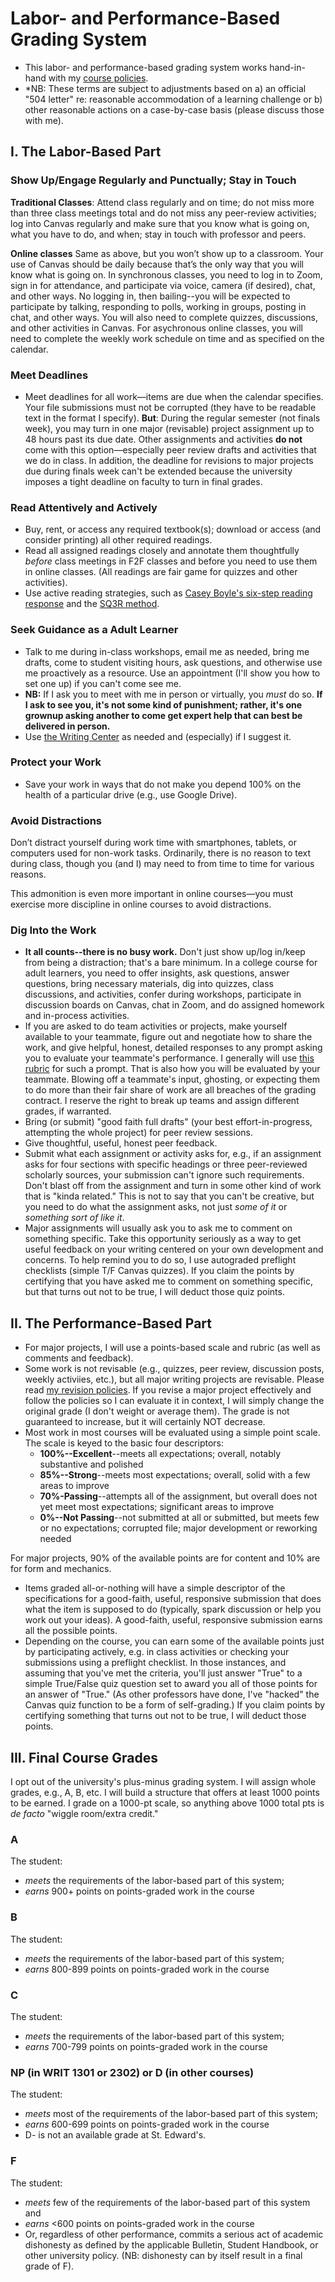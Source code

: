# Labor- and Performance-Based Grading System 
- This labor- and performance-based grading system works hand-in-hand with my [course policies](http://drewloewe.net/policies/).
- *NB: These terms are subject to adjustments based on a) an official "504 letter" re: reasonable accommodation of a learning challenge or b) other reasonable actions on a case-by-case basis (please discuss those with me).
## I. The Labor-Based Part
### Show Up/Engage Regularly and Punctually; Stay in Touch

**Traditional Classes**: Attend class regularly and on time; do not miss more than three class meetings total and do not miss any peer-review activities; log into Canvas regularly and make sure that you know what is going on, what you have to do, and when; stay in touch with professor and peers.

**Online classes** Same as above, but you won’t show up to a classroom. Your use of Canvas should be daily because that’s the only way that you will know what is going on. In synchronous classes, you need to log in to Zoom, sign in for attendance, and participate via voice, camera (if desired), chat, and other ways. No logging in, then bailing--you will be expected to participate by talking, responding to polls, working in groups, posting in chat, and other ways. You will also need to complete quizzes, discussions, and other activities in Canvas. For asychronous online classes, you will need to complete the weekly work schedule on time and as specified on the calendar.

### Meet Deadlines
- Meet deadlines for all work—items are due when the calendar specifies. Your file submissions must not be corrupted (they have to be readable text in the format I specify). **But**: During the regular semester (not finals week), you may turn in one major (revisable) project assignment up to 48 hours past its due date. Other assignments and activities **do not** come with this option—especially peer review drafts and activities that we do in class. In addition, the deadline for revisions to major projects due during finals week can't be extended because the university imposes a tight deadline on faculty to turn in final grades.

### Read Attentively and Actively
-	Buy, rent, or access any required textbook(s); download or access (and consider printing) all other required readings.
-	Read all assigned readings closely and annotate them thoughtfully *before* class meetings in F2F classes and before you need to use them in online classes. (All readings are fair game for quizzes and other activities).
-	Use active reading strategies, such as [Casey Boyle's six-step reading response](https://docs.google.com/document/d/1z1t_ft-HqFO9pK-LQtaASnyqmfh9kbnc6Mp2LzYKjNE/edit?usp=sharing) and the [SQ3R method](https://docs.google.com/document/d/1UQpnr27g58ABgOJXQzTny8AD4V2TZGYebM2tKUVjzaM/edit?usp=sharing). 
### Seek Guidance as a Adult Learner
-	Talk to me during in-class workshops, email me as needed, bring me drafts, come to student visiting hours, ask questions, and otherwise use me proactively as a resource. Use an appointment (I'll show you how to set one up) if you can't come see me.
- **NB:** If I ask you to meet with me in person or virtually, you *must* do so. **If I ask to see you, it's not some kind of punishment; rather, it's one grownup asking another to come get expert help that can best be delivered in person.**
- Use [the Writing Center](https://www.stedwards.edu/writing-center) as needed and (especially) if I suggest it.
### Protect your Work
- Save your work in ways that do not make you depend 100% on the health of a particular drive (e.g., use Google Drive).
### Avoid Distractions 
Don’t distract yourself during work time with smartphones, tablets, or computers used for non-work tasks. Ordinarily, there is no reason to text during class, though you (and I) may need to from time to time for various reasons. 

This admonition is even more important in online courses—you must exercise more discipline in online courses to avoid distractions. 

### Dig Into the Work

-	**It all counts--there is no busy work.** Don't just show up/log in/keep from being a distraction; that's a bare minimum. In a college course for adult learners, you need to offer insights, ask questions, answer questions, bring necessary materials, dig into quizzes, class discussions, and activities, confer during workshops, participate in discussion boards on Canvas, chat in Zoom, and do assigned homework and in-process activities. 
-	If you are asked to do team activities or projects, make yourself available to your teammate, figure out and negotiate how to share the work, and give helpful, honest, detailed responses to any prompt asking you to evaluate your teammate's performance. I generally will use [this rubric](https://docs.google.com/document/d/1aTyt2w4UrBqES1jrlHlnNmxtjDqTShSJMAqli1H6sps/edit?usp=sharing) for such a prompt. That is also how you will be evaluated by your teammate. Blowing off a teammate's input, ghosting, or expecting them to do more than their fair share of work are all breaches of the grading contract. I reserve the right to break up teams and assign different grades, if warranted. 
-	Bring (or submit) "good faith full drafts" (your best effort-in-progress, attempting the whole project) for peer review sessions. 
-	Give thoughtful, useful, honest peer feedback. 
-	Submit what each assignment or activity asks for, e.g., if an assignment asks for four sections with specific headings or three peer-reviewed scholarly sources, your submission can't ignore such requirements. Don't blast off from the assignment and turn in some other kind of work that is "kinda related." This is not to say that you can't be creative, but you need to do what the assignment asks, not just *some of it* or *something sort of like it*.
-	Major assignments will usually ask you to ask me to comment on something specific. Take this opportunity seriously as a way to get useful feedback on your writing centered on your own development and concerns. To help remind you to do so, I use autograded preflight checklists (simple T/F Canvas quizzes). If you claim the points by certifying that you have asked me to comment on something specific, but that turns out not to be true, I will deduct those quiz points.

## II. The Performance-Based Part

-  For major projects, I will use a points-based scale and rubric (as well as comments and feedback). 
- Some work is not revisable (e.g., quizzes, peer review, discussion posts, weekly activiies, etc.), but all major writing projects are revisable. Please read [my revision policies](http://drewloewe.net/policies/). If you revise a major project effectively and follow the policies so I can evaluate it in context, I will simply change the original grade (I don't weight or average them). The grade is not guaranteed to increase, but it will certainly NOT decrease.
- Most work in most courses will be evaluated using a simple point scale. The scale is keyed to the basic four descriptors:
  - **100%--Excellent**--meets all expectations; overall, notably substantive and polished 
  - **85%--Strong**--meets most expectations; overall, solid with a few areas to improve
  - **70%-Passing**--attempts all of the assignment, but overall does not yet meet most expectations; significant areas to improve
  - **0%--Not Passing**--not submitted at all or submitted, but meets few or no expectations; corrupted file; major development or reworking needed 

For major projects, 90% of the available points are for content and 10% are for form and mechanics.

-  Items graded all-or-nothing will have a simple descriptor of the specifications for a good-faith, useful, responsive submission that does what the item is supposed to do (typically, spark discussion or help you work out your ideas). A good-faith, useful, responsive submission earns all the possible points.
-  Depending on the course, you can earn some of the available points just by participating actively, e.g. in class activities or checking your submissions using a preflight checklist. In those instances, and assuming that you've met the criteria, you'll just answer "True" to a simple True/False quiz question set to award you all of those points for an answer of "True." (As other professors have done, I've "hacked" the Canvas quiz function to be a form of self-grading.) If you claim points by certifying something that turns out not to be true, I will deduct those points. 


## III. Final Course Grades

I opt out of the university's plus-minus grading system. I will assign whole grades, e.g., A, B, etc. I will build a structure that offers at least 1000 points to be earned. I grade on a 1000-pt scale, so anything above 1000 total pts is *de facto* "wiggle room/extra credit."

### A 
The student:
- _meets_ the requirements of the labor-based part of this system;
- _earns_ 900+ points on points-graded work in the course
###  B 
The student:
- _meets_ the requirements of the labor-based part of this system;
- _earns_ 800-899 points on points-graded work in the course
### C 
The student:
- _meets_ the requirements of the labor-based part of this system;
- _earns_ 700-799 points on points-graded work in the course
###  NP (in WRIT 1301 or 2302) or D (in other courses) 
The student:
- _meets_ most of the requirements of the labor-based part of this system;
- _earns_ 600-699 points on points-graded work in the course 
- D- is not an available grade at St. Edward's.
### F
The student:
- _meets_ few of the requirements of the labor-based part of this system and
- _earns_ <600 points on points-graded work in the course 
- Or, regardless of other performance, commits a serious act of academic dishonesty as defined by the applicable Bulletin, Student Handbook, or other university policy. (NB: dishonesty can by itself result in a final grade of F).





